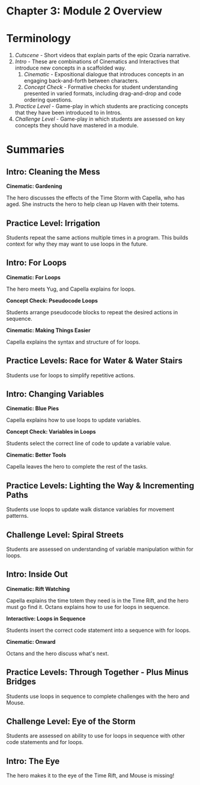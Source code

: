 # Chapter 3: Module 2 Overview

# **Terminology**

1. _Cutscene_ - Short videos that explain parts of the epic Ozaria narrative.
1. _Intro_ - These are combinations of Cinematics and Interactives that introduce new concepts in a scaffolded way. 
    1. _Cinematic_ - Expositional dialogue that introduces concepts in an engaging back-and-forth between characters.
    1. _Concept Check_ - Formative checks for student understanding presented in varied formats, including drag-and-drop and code ordering questions.
1. _Practice Level_ - Game-play in which students are practicing concepts that they have been introduced to in Intros.
1. _Challenge Level_ - Game-play in which students are assessed on key concepts they should have mastered in a module.

# Summaries

## Intro: Cleaning the Mess

**Cinematic: Gardening**

The hero discusses the effects of the Time Storm with Capella, who has aged. She instructs the hero to help clean up Haven with their totems.

## Practice Level: Irrigation

Students repeat the same actions multiple times in a program. This builds context for why they may want to use loops in the future.

## Intro: For Loops

**Cinematic: For Loops**

The hero meets Yug, and Capella explains for loops.

**Concept Check: Pseudocode Loops**

Students arrange pseudocode blocks to repeat the desired actions in sequence.

**Cinematic: Making Things Easier**

Capella explains the syntax and structure of for loops.

## Practice Levels: Race for Water &amp; Water Stairs

Students use for loops to simplify repetitive actions.

## Intro: Changing Variables

**Cinematic: Blue Pies**

Capella explains how to use loops to update variables.

**Concept Check: Variables in Loops**

Students select the correct line of code to update a variable value.

**Cinematic: Better Tools**

Capella leaves the hero to complete the rest of the tasks.

## Practice Levels: Lighting the Way &amp; Incrementing Paths

Students use loops to update walk distance variables for movement patterns.

## Challenge Level: Spiral Streets

Students are assessed on understanding of variable manipulation within for loops.

## Intro: Inside Out

**Cinematic: Rift Watching**

Capella explains the time totem they need is in the Time Rift, and the hero must go find it. Octans explains how to use for loops in sequence.

**Interactive: Loops in Sequence**

Students insert the correct code statement into a sequence with for loops.

**Cinematic: Onward**

Octans and the hero discuss what&#39;s next.

## Practice Levels: Through Together - Plus Minus Bridges

Students use loops in sequence to complete challenges with the hero and Mouse.

## Challenge Level: Eye of the Storm

Students are assessed on ability to use for loops in sequence with other code statements and for loops.

## Intro: The Eye

The hero makes it to the eye of the Time Rift, and Mouse is missing!

